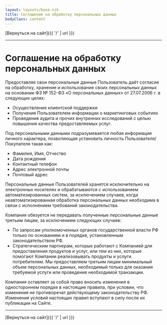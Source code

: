 ```yaml
---
layout: layouts/base.njk
title: Соглашение на обработку персональных данных
bodyClass: content
---
```


[Вернуться на сайт]({{ '/' | url }})

***

# Соглашение на обработку персональных данных

Предоставляя свои персональные данные Пользователь даёт согласие на обработку, хранение и использование своих персональных данных на основании <nobr>ФЗ № 152-ФЗ</nobr> «О персональных данных» <nobr>от 27.07.2006 г.</nobr> в следующих целях:

* Осуществление клиентской поддержки
* Получения Пользователем информации о маркетинговых событиях
* Проведения аудита и прочих внутренних исследований с целью повышения качества предоставляемых услуг.

Под персональными данными подразумевается любая информация личного характера, позволяющая установить личность Пользователя/Покупателя такая как:

* Фамилия, Имя, Отчество
* Дата рождения
* Контактный телефон
* Адрес электронной почты
* Почтовый адрес

Персональные данные Пользователей хранятся исключительно на электронных носителях и обрабатываются с использованием автоматизированных систем, за исключением случаев, когда неавтоматизированная обработка персональных данных необходима в связи с исполнением требований законодательства.

Компания обязуется не передавать полученные персональные данные третьим лицам, за исключением следующих случаев:

* По запросам уполномоченных органов государственной власти РФ только по основаниям и в порядке, установленным законодательством РФ.
* Стратегическим партнерам, которые работают с Компанией для предоставления продуктов и услуг, или тем из них, которые помогают Компании реализовывать продукты и услуги потребителям. Мы предоставляем третьим лицам минимальный объем персональных данных, необходимый только для оказания требуемой услуги или проведения необходимой транзакции.

Компания оставляет за собой право вносить изменения в одностороннем порядке в настоящие правила, при условии, что изменения не противоречат действующему законодательству РФ. Изменения условий настоящих правил вступают в силу после их публикации на Сайте.

***

[Вернуться на сайт]({{ '/' | url }})